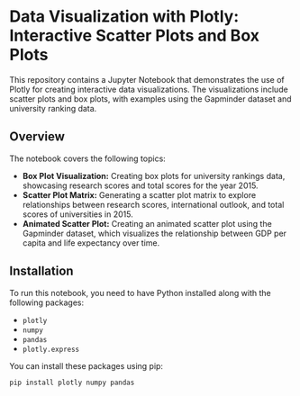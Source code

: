 # Data Visualization with Plotly: Interactive Scatter Plots and Box Plots

This repository contains a Jupyter Notebook that demonstrates the use of Plotly for creating interactive data visualizations. The visualizations include scatter plots and box plots, with examples using the Gapminder dataset and university ranking data.

## Overview

The notebook covers the following topics:

- **Box Plot Visualization:** Creating box plots for university rankings data, showcasing research scores and total scores for the year 2015.
- **Scatter Plot Matrix:** Generating a scatter plot matrix to explore relationships between research scores, international outlook, and total scores of universities in 2015.
- **Animated Scatter Plot:** Creating an animated scatter plot using the Gapminder dataset, which visualizes the relationship between GDP per capita and life expectancy over time.

## Installation

To run this notebook, you need to have Python installed along with the following packages:

- `plotly`
- `numpy`
- `pandas`
- `plotly.express`

You can install these packages using pip:

```bash
pip install plotly numpy pandas

